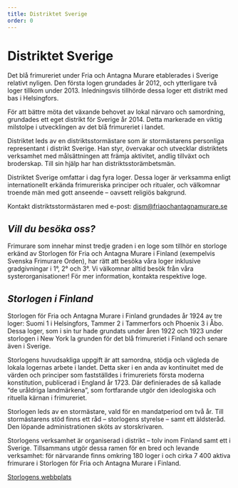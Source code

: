 ```yaml
---
title: Distriktet Sverige
order: 0
---
```

# **Distriktet Sverige**

Det blå frimureriet under Fria och Antagna Murare etablerades i Sverige relativt nyligen. Den första logen grundades år 2012, och ytterligare två loger tillkom under 2013. Inledningsvis tillhörde dessa loger ett distrikt med bas i Helsingfors.

För att bättre möta det växande behovet av lokal närvaro och samordning, grundades ett eget distrikt för Sverige år 2014. Detta markerade en viktig milstolpe i utvecklingen av det blå frimureriet i landet.

Distriktet leds av en distriktsstormästare som är stormästarens personliga representant i distrikt Sverige. Han styr, övervakar och utvecklar distriktets verksamhet med målsättningen att främja aktivitet, andlig tillväxt och broderskap. Till sin hjälp har han distriktsstorämbetsmän.

Distriktet Sverige omfattar i dag fyra loger. Dessa loger är verksamma enligt internationellt erkända frimureriska principer och ritualer, och välkomnar troende män med gott anseende – oavsett religiös bakgrund.

Kontakt distriktsstormästaren med e-post: [dism@friaochantagnamurare.se](mailto:dism@friaochantagnamurare.se) [](mailto:dism@friaochantagnamurare.se)

## _Vill du besöka oss?_

Frimurare som innehar minst tredje graden i en loge som tillhör en storloge erkänd av Storlogen för Fria och Antagna Murare i Finland (exempelvis Svenska Frimurare Orden), har rätt att besöka våra loger inklusive gradgivningar i 1°, 2° och 3°. Vi välkomnar alltid besök från våra systerorganisationer! För mer information, kontakta respektive loge.

## _Storlogen i Finland_

Storlogen för Fria och Antagna Murare i Finland grundades år 1924 av tre loger: Suomi 1 i Helsingfors, Tammer 2 i Tammerfors och Phoenix 3 i Åbo. Dessa loger, som i sin tur hade grundats under åren 1922 och 1923 under storlogen i New York la grunden för det blå frimureriet i Finland och senare även i Sverige.

Storlogens huvudsakliga uppgift är att samordna, stödja och vägleda de lokala logernas arbete i landet. Detta sker i en anda av kontinuitet med de värden och principer som fastställdes i frimureriets första moderna konstitution, publicerad i England år 1723. Där definierades de så kallade “de uråldriga landmärkena”, som fortfarande utgör den ideologiska och rituella kärnan i frimureriet.

Storlogen leds av en stormästare, vald för en mandatperiod om två år. Till stormästarens stöd finns ett råd – storlogens styrelse – samt ett äldsteråd. Den löpande administrationen sköts av storskrivaren.

Storlogens verksamhet är organiserad i distrikt – tolv inom Finland samt ett i Sverige. Tillsammans utgör dessa ramen för en bred och levande verksamhet: för närvarande finns omkring 180 loger i och cirka 7 400 aktiva frimurare i Storlogen för Fria och Antagna Murare i Finland.

[Storlogens webbplats](https://vapaamuurarit.fi/sv/)